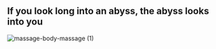 ## If you look long into an abyss, the abyss looks into you
![massage-body-massage (1)](https://github.com/NolanGre/OS/assets/127392871/6d228086-6709-4773-8d6d-fd4b48765ec1)
